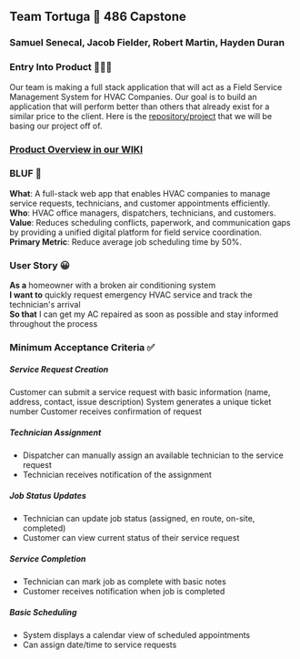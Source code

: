 ## Team Tortuga 🐢 486 Capstone
### Samuel Senecal, Jacob Fielder, Robert Martin, Hayden Duran

### Entry Into Product 🔽🔽🔽

Our team is making a full stack application that will act as a Field Service Management System for HVAC Companies. Our goal is to build an application that will perform better than others that already exist for a similar price to the client. Here is the [repository/project](https://github.com/MichaelHaydenDuran/CIS-330-Group-Project) that we will be basing our project off of. 

### [Product Overview in our WIKI](https://github.com/SSenecal01/486-Tortugas-Team-App/wiki/Product-Overview)

### BLUF 💭

**What**: A full-stack web app that enables HVAC companies to manage service requests, technicians, and customer appointments efficiently.  
**Who**: HVAC office managers, dispatchers, technicians, and customers.  
**Value**: Reduces scheduling conflicts, paperwork, and communication gaps by providing a unified digital platform for field service coordination.  
**Primary Metric**: Reduce average job scheduling time by 50%.  

### User Story 😀
**As a** homeowner with a broken air conditioning system  
**I want to** quickly request emergency HVAC service and track the technician's arrival  
**So that** I can get my AC repaired as soon as possible and stay informed throughout the process  

### Minimum Acceptance Criteria ✅

##### Service Request Creation

Customer can submit a service request with basic information (name, address, contact, issue description)
System generates a unique ticket number
Customer receives confirmation of request

##### Technician Assignment
* Dispatcher can manually assign an available technician to the service request
* Technician receives notification of the assignment

##### Job Status Updates
* Technician can update job status (assigned, en route, on-site, completed)
* Customer can view current status of their service request

##### Service Completion
* Technician can mark job as complete with basic notes
* Customer receives notification when job is completed

##### Basic Scheduling
* System displays a calendar view of scheduled appointments
* Can assign date/time to service requests








